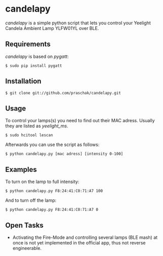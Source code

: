 # candelapy
*candelapy* is a simple python script that lets you control your Yeelight Candela Ambient Lamp YLFW01YL over BLE.

Requirements
------------

*candelapy* is based on *pygatt*:

    $ sudo pip install pygatt
    
Installation
------------

    $ git clone git://github.com/praschak/candelapy.git
    
Usage
-----

To control your lamps(s) you need to find out their MAC adress. Usually they are listed as *yeelight_ms*.

    $ sudo hcitool lescan

Afterwards you can use the script as follows:

    $ python candelapy.py [mac adress] [intensity 0-100]
    
Examples
--------

To turn on the lamp to full intensity:

    $ python candelapy.py F8:24:41:C0:71:A7 100
    
And to turn off the lamp:

    $ python candelapy.py F8:24:41:C0:71:A7 0
    
Open Tasks
----------
- Activating the Fire-Mode and controlling several lamps (BLE mash) at once is not yet implemented in the official app, thus not reverse engineerable.
